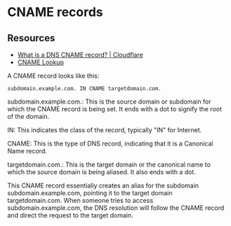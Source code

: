 CNAME records
===

Resources
---

- [What is a DNS CNAME record? | Cloudflare][1]
- [CNAME Lookup][2]

<!-- Links -->
[1]: https://www.cloudflare.com/en-gb/learning/dns/dns-records/dns-cname-record/
[2]: https://dnschecker.org/cname-lookup.php

<!-- Links end -->


A CNAME record looks like this:

```
subdomain.example.com. IN CNAME targetdomain.com.
```

subdomain.example.com.: This is the source domain or subdomain for which the
CNAME record is being set. It ends with a dot to signify the root of the domain.

IN: This indicates the class of the record, typically "IN" for Internet.

CNAME: This is the type of DNS record, indicating that it is a Canonical Name
record.

targetdomain.com.: This is the target domain or the canonical name to which the
source domain is being aliased. It also ends with a dot.

This CNAME record essentially creates an alias for the subdomain
subdomain.example.com, pointing it to the target domain targetdomain.com. When
someone tries to access subdomain.example.com, the DNS resolution will follow
the CNAME record and direct the request to the target domain.
